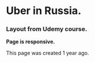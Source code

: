 # Uber in Russia. 
### Layout from Udemy course.

**Page is responsive.**

This page was created 1 year ago.
